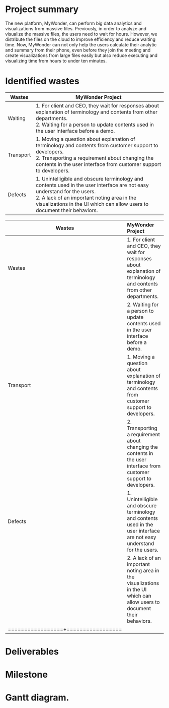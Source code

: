 
# Project summary
The new platform, MyWonder, can perform big data analytics and visualizations from massive files. Previously, in order to analyze and visualize the massive files, the users need to wait for hours. However, we distribute the files on the cloud to improve efficiency and reduce waiting time. Now, MyWonder can not only help the users calculate their analytic and summary from their phone, even before they join the meeting and create visualizations from large files easily but also reduce executing and visualizing time from hours to under ten minutes. 


# Identified wastes
| Wastes    | MyWonder Project                                             |
| --------- | ------------------------------------------------------------ |
| Waiting   | 1. For client and CEO, they wait  for responses about explanation of terminology and contents from other departments.  <br />2. Waiting for a person to update contents used in the user interface before a demo. |
| Transport | 1. Moving a question about explanation of terminology and contents from customer support to developers. <br />2. Transporting a requirement about changing the contents in the user interface from customer support to developers. |
| Defects   | 1. Unintelligible and obscure terminology and contents used in the user interface are not easy understand for the users.  <br />2. A lack of an important noting area in the visualizations in the UI which can allow users to document their behaviors. |



| Wastes          |MyWonder Project| 
|-----------------|:-----------|
| Wastes          |1. For client and CEO, they wait  for responses about explanation of terminology and contents from other departments. | 
|                 |2. Waiting for a person to update contents used in the user interface before a demo. | 
| Transport       | 1. Moving a question about explanation of terminology and contents from customer support to developers. | 
|                 | 2. Transporting a requirement about changing the contents in the user interface from customer support to developers.|
| Defects         | 1. Unintelligible and obscure terminology and contents used in the user interface are not easy understand for the users. | 
|                 | 2. A lack of an important noting area in the visualizations in the UI which can allow users to document their behaviors. |
|=================+=================|






# Deliverables


# Milestone



# Gantt diagram.
